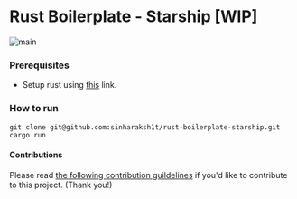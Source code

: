 # Rust Boilerplate - Starship [WIP]
![main](https://github.com//sinharaksh1t/rust-boilerplate-starship/actions/workflows/main.yml/badge.svg)
### Prerequisites
* Setup rust using [this](https://www.rust-lang.org/tools/install) link.

### How to run
```
git clone git@github.com:sinharaksh1t/rust-boilerplate-starship.git
cargo run
```

#### Contributions

Please read [the following contribution guildelines](.github/contribution-guide.md) if you'd like to contribute to this project. (Thank you!)
